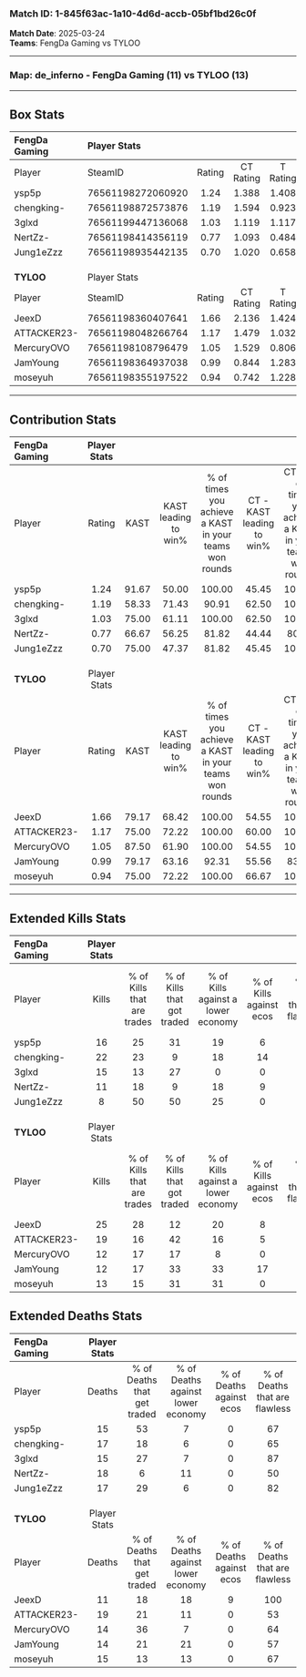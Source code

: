### Match ID: 1-845f63ac-1a10-4d6d-accb-05bf1bd26c0f  
**Match Date**: 2025-03-24  
**Teams**: FengDa Gaming vs TYLOO  

---  

### **Map**: de_inferno - FengDa Gaming (11) vs TYLOO (13)  
---  

## Box Stats  

| **FengDa Gaming** | Player Stats      |        |           |          |       |       |       |         |        |      |     |
| :- | :- | :-: | :-: | :-: | :-: | :-: | :-: | :-: | :-: | :-: | :-: |
| Player            | SteamID           | Rating | CT Rating | T Rating | KAST  |  ADR  | Kills | Assists | Deaths | K/D  | HS% |
| ysp5p             | 76561198272060920 |  1.24  |   1.388   |  1.408   | 91.67 | 75.0  |  16   |    7    |   15   | 1.07 | 56  |
| chengking-        | 76561198872573876 |  1.19  |   1.594   |  0.923   | 58.33 | 86.0  |  22   |    3    |   17   | 1.29 | 40  |
| 3glxd             | 76561199447136068 |  1.03  |   1.119   |  1.117   | 75.00 | 62.7  |  15   |    3    |   15   | 1.00 | 13  |
| NertZz-           | 76561198414356119 |  0.77  |   1.093   |  0.484   | 66.67 | 64.0  |  11   |    4    |   18   | 0.61 | 63  |
| Jung1eZzz         | 76561198935442135 |  0.70  |   1.020   |  0.658   | 75.00 | 48.4  |   8   |    5    |   17   | 0.47 | 75  |
|                   |                   |        |           |          |       |       |       |         |        |      |     |
|                   |                   |        |           |          |       |       |       |         |        |      |     |
|                   |                   |        |           |          |       |       |       |         |        |      |     |
| **TYLOO**         | Player Stats      |        |           |          |       |       |       |         |        |      |     |
| Player            | SteamID           | Rating | CT Rating | T Rating | KAST  |  ADR  | Kills | Assists | Deaths | K/D  | HS% |
| JeexD             | 76561198360407641 |  1.66  |   2.136   |  1.424   | 79.17 | 102.7 |  25   |    9    |   11   | 2.27 | 32  |
| ATTACKER23-       | 76561198048266764 |  1.17  |   1.479   |  1.032   | 75.00 | 81.5  |  19   |    8    |   19   | 1.00 | 63  |
| MercuryOVO        | 76561198108796479 |  1.05  |   1.529   |  0.806   | 87.50 | 65.9  |  12   |    5    |   14   | 0.86 | 75  |
| JamYoung          | 76561198364937038 |  0.99  |   0.844   |  1.283   | 79.17 | 67.4  |  12   |    4    |   14   | 0.86 | 75  |
| moseyuh           | 76561198355197522 |  0.94  |   0.742   |  1.228   | 75.00 | 56.1  |  13   |    4    |   15   | 0.87 | 84  |
---  

## Contribution Stats  

| **FengDa Gaming** | Player Stats |       |                      |                                                        |                           |                                                             |                          |                                                            |
| :- | :-: | :-: | :-: | :-: | :-: | :-: | :-: | :-: |
| Player            |    Rating    | KAST  | KAST leading to win% | % of times you achieve a KAST in your teams won rounds | CT - KAST leading to win% | CT - % of times you achieve a KAST in your teams won rounds | T - KAST leading to win% | T - % of times you achieve a KAST in your teams won rounds |
| ysp5p             |     1.24     | 91.67 |        50.00         |                         100.00                         |           45.45           |                           100.00                            |          54.55           |                           100.00                           |
| chengking-        |     1.19     | 58.33 |        71.43         |                         90.91                          |           62.50           |                           100.00                            |          83.33           |                           83.33                            |
| 3glxd             |     1.03     | 75.00 |        61.11         |                         100.00                         |           62.50           |                           100.00                            |          60.00           |                           100.00                           |
| NertZz-           |     0.77     | 66.67 |        56.25         |                         81.82                          |           44.44           |                            80.00                            |          71.43           |                           83.33                            |
| Jung1eZzz         |     0.70     | 75.00 |        47.37         |                         81.82                          |           45.45           |                           100.00                            |          50.00           |                           66.67                            |
|                   |              |       |                      |                                                        |                           |                                                             |                          |                                                            |
|                   |              |       |                      |                                                        |                           |                                                             |                          |                                                            |
|                   |              |       |                      |                                                        |                           |                                                             |                          |                                                            |
| **TYLOO**         | Player Stats |       |                      |                                                        |                           |                                                             |                          |                                                            |
| Player            |    Rating    | KAST  | KAST leading to win% | % of times you achieve a KAST in your teams won rounds | CT - KAST leading to win% | CT - % of times you achieve a KAST in your teams won rounds | T - KAST leading to win% | T - % of times you achieve a KAST in your teams won rounds |
| JeexD             |     1.66     | 79.17 |        68.42         |                         100.00                         |           54.55           |                           100.00                            |          87.50           |                           100.00                           |
| ATTACKER23-       |     1.17     | 75.00 |        72.22         |                         100.00                         |           60.00           |                           100.00                            |          87.50           |                           100.00                           |
| MercuryOVO        |     1.05     | 87.50 |        61.90         |                         100.00                         |           54.55           |                           100.00                            |          70.00           |                           100.00                           |
| JamYoung          |     0.99     | 79.17 |        63.16         |                         92.31                          |           55.56           |                            83.33                            |          70.00           |                           100.00                           |
| moseyuh           |     0.94     | 75.00 |        72.22         |                         100.00                         |           66.67           |                           100.00                            |          77.78           |                           100.00                           |
---  

## Extended Kills Stats  

| **FengDa Gaming** | Player Stats |                            |                            |                                    |                         |                              |                                 |                                       |                    |           |
| :- | :-: | :-: | :-: | :-: | :-: | :-: | :-: | :-: | :-: | :-: |
| Player            |    Kills     | % of Kills that are trades | % of Kills that got traded | % of Kills against a lower economy | % of Kills against ecos | % of Kills that are flawless | % of Kills that are close duels | % of Kills that are assisted by flash | Pistol Round Kills | AWP Kills |
| ysp5p             |      16      |             25             |             31             |                 19                 |            6            |              63              |                6                |                   6                   |         0          |     0     |
| chengking-        |      22      |             23             |             9              |                 18                 |           14            |              64              |                0                |                   9                   |         2          |     2     |
| 3glxd             |      15      |             13             |             27             |                 0                  |            0            |              60              |                0                |                   0                   |         13         |     0     |
| NertZz-           |      11      |             18             |             9              |                 18                 |            9            |              73              |               18                |                   0                   |         0          |     2     |
| Jung1eZzz         |      8       |             50             |             50             |                 25                 |            0            |              63              |                0                |                   0                   |         0          |     0     |
|                   |              |                            |                            |                                    |                         |                              |                                 |                                       |                    |           |
|                   |              |                            |                            |                                    |                         |                              |                                 |                                       |                    |           |
|                   |              |                            |                            |                                    |                         |                              |                                 |                                       |                    |           |
| **TYLOO**         | Player Stats |                            |                            |                                    |                         |                              |                                 |                                       |                    |           |
| Player            |    Kills     | % of Kills that are trades | % of Kills that got traded | % of Kills against a lower economy | % of Kills against ecos | % of Kills that are flawless | % of Kills that are close duels | % of Kills that are assisted by flash | Pistol Round Kills | AWP Kills |
| JeexD             |      25      |             28             |             12             |                 20                 |            8            |              84              |                4                |                   4                   |         8          |     6     |
| ATTACKER23-       |      19      |             16             |             42             |                 16                 |            5            |              63              |                0                |                   5                   |         0          |     3     |
| MercuryOVO        |      12      |             17             |             17             |                 8                  |            0            |              75              |                8                |                  17                   |         0          |     0     |
| JamYoung          |      12      |             17             |             33             |                 33                 |           17            |              50              |                0                |                   8                   |         0          |     0     |
| moseyuh           |      13      |             15             |             31             |                 31                 |            0            |              69              |                0                |                  15                   |         0          |     1     |
## Extended Deaths Stats  

| **FengDa Gaming** | Player Stats |                             |                                   |                          |                               |                            |                           |               |
| :- | :-: | :-: | :-: | :-: | :-: | :-: | :-: | :-: |
| Player            |    Deaths    | % of Deaths that get traded | % of Deaths against lower economy | % of Deaths against ecos | % of Deaths that are flawless | % of Deaths that are close | % of Deaths while blinded | Deaths to AWP |
| ysp5p             |      15      |             53              |                 7                 |            0             |              67               |             7              |             7             |       2       |
| chengking-        |      17      |             18              |                 6                 |            0             |              65               |             0              |             6             |       2       |
| 3glxd             |      15      |             27              |                 7                 |            0             |              87               |             0              |             7             |       1       |
| NertZz-           |      18      |              6              |                11                 |            0             |              50               |             0              |             6             |       3       |
| Jung1eZzz         |      17      |             29              |                 6                 |            0             |              82               |             6              |            18             |       0       |
|                   |              |                             |                                   |                          |                               |                            |                           |               |
|                   |              |                             |                                   |                          |                               |                            |                           |               |
|                   |              |                             |                                   |                          |                               |                            |                           |               |
| **TYLOO**         | Player Stats |                             |                                   |                          |                               |                            |                           |               |
| Player            |    Deaths    | % of Deaths that get traded | % of Deaths against lower economy | % of Deaths against ecos | % of Deaths that are flawless | % of Deaths that are close | % of Deaths while blinded | Deaths to AWP |
| JeexD             |      11      |             18              |                18                 |            9             |              100              |             9              |             0             |       4       |
| ATTACKER23-       |      19      |             21              |                11                 |            0             |              53               |             0              |             5             |       4       |
| MercuryOVO        |      14      |             36              |                 7                 |            0             |              64               |             7              |             0             |       2       |
| JamYoung          |      14      |             21              |                21                 |            0             |              57               |             7              |             7             |       3       |
| moseyuh           |      15      |             13              |                13                 |            0             |              67               |             0              |             7             |       2       |
